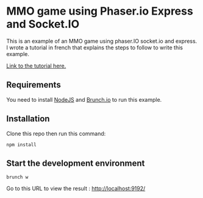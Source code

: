 MMO game using Phaser.io Express and Socket.IO
========================================


This is an example of an MMO game using phaser.IO socket.io and express.
I wrote a tutorial in french that explains the steps to follow to write this example.

[Link to the tutorial here.](http://localhost:9192/)


Requirements
-------------

You need to install [NodeJS](https://nodejs.org) and [Brunch.io](http://brunch.io/) to run this example.

Installation
-------------
Clone this repo then run this command:


    npm install

Start the development environment
-------------------------------------------

    brunch w

Go to this URL to view the result : [http://localhost:9192/](http://localhost:9192/)

